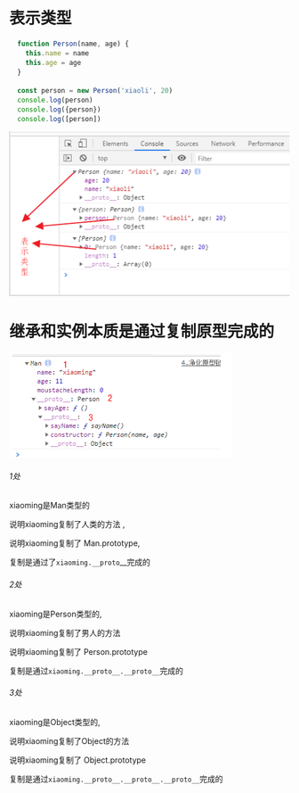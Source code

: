 # 表示类型

```js
  function Person(name, age) {
    this.name = name
    this.age = age
  }

  const person = new Person('xiaoli', 20)
  console.log(person)
  console.log({person})
  console.log([person])
```



![image-20191117113409942](img/image-20191117113409942.png)

# 继承和实例本质是通过复制原型完成的

![image-20191117113316978](img/image-20191117113316978.png)


###### 1处

xiaoming是Man类型的  

说明xiaoming复制了人类的方法 ,

说明xiaoming复制了 Man.prototype,

复制是通过了`xiaoming.__proto`__完成的

###### 2处

xiaoming是Person类型的,

说明xiaoming复制了男人的方法

说明xiaoming复制了 Person.prototype

复制是通过`xiaoming.__proto__.__proto__`完成的

###### 3处

xiaoming是Object类型的,

说明xiaoming复制了Object的方法

说明xiaoming复制了 Object.prototype

复制是通过`xiaoming.__proto__.__proto__.__proto__`完成的